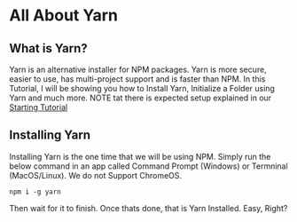 # All About Yarn

## What is Yarn?

Yarn is an alternative installer for NPM packages. Yarn is more secure, easier to use, has multi-project support and is faster than NPM. In this Tutorial, I will be showing you how to Install Yarn, Initialize a Folder using Yarn and much more. NOTE tat there is expected setup explained in our [Starting Tutorial](/start.md)

## Installing Yarn

Installing Yarn is the one time that we will be using NPM. Simply run the below command in an app called Command Prompt (Windows) or Termninal (MacOS/Linux). We do not Support ChromeOS.

```
npm i -g yarn
```
Then wait for it to finish. Once thats done, that is Yarn Installed. Easy, Right?